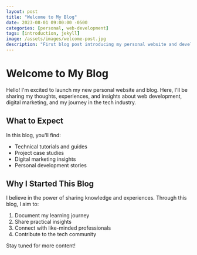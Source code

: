 ```yaml
---
layout: post
title: "Welcome to My Blog"
date: 2023-08-01 09:00:00 -0500
categories: [personal, web-development]
tags: [introduction, jekyll]
image: /assets/images/welcome-post.jpg
description: "First blog post introducing my personal website and development journey"
---
```


# Welcome to My Blog

Hello! I'm excited to launch my new personal website and blog. Here, I'll be sharing my thoughts, experiences, and insights about web development, digital marketing, and my journey in the tech industry.

## What to Expect

In this blog, you'll find:
- Technical tutorials and guides
- Project case studies
- Digital marketing insights
- Personal development stories

## Why I Started This Blog

I believe in the power of sharing knowledge and experiences. Through this blog, I aim to:
1. Document my learning journey
2. Share practical insights
3. Connect with like-minded professionals
4. Contribute to the tech community

Stay tuned for more content!